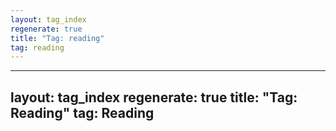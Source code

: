 ```yaml
---
layout: tag_index
regenerate: true
title: "Tag: reading"
tag: reading
---
```

---
layout: tag_index
regenerate: true
title: "Tag: Reading"
tag: Reading
---
